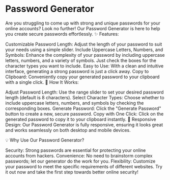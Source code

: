 # Password Generator
 Are you struggling to come up with strong and unique passwords for your online accounts? Look no further! Our Password Generator is here to help you create secure passwords effortlessly.
✨ Features:

Customizable Password Length: Adjust the length of your password to suit your needs using a simple slider.
Include Uppercase Letters, Numbers, and Symbols: Enhance the complexity of your password by including uppercase letters, numbers, and a variety of symbols. Just check the boxes for the character types you want to include.
Easy to Use: With a clean and intuitive interface, generating a strong password is just a click away.
Copy to Clipboard: Conveniently copy your generated password to your clipboard with a single click.
🌟 How It Works:

Adjust Password Length: Use the range slider to set your desired password length (default is 8 characters).
Select Character Types: Choose whether to include uppercase letters, numbers, and symbols by checking the corresponding boxes.
Generate Password: Click the "Generate Password" button to create a new, secure password.
Copy with One Click: Click on the generated password to copy it to your clipboard instantly.
📐 Responsive Design: Our Password Generator is fully responsive, ensuring it looks great and works seamlessly on both desktop and mobile devices.

💡 Why Use Our Password Generator?

Security: Strong passwords are essential for protecting your online accounts from hackers.
Convenience: No need to brainstorm complex passwords; let our generator do the work for you.
Flexibility: Customize your password to meet the specific requirements of different websites.
Try it out now and take the first step towards better online security!



